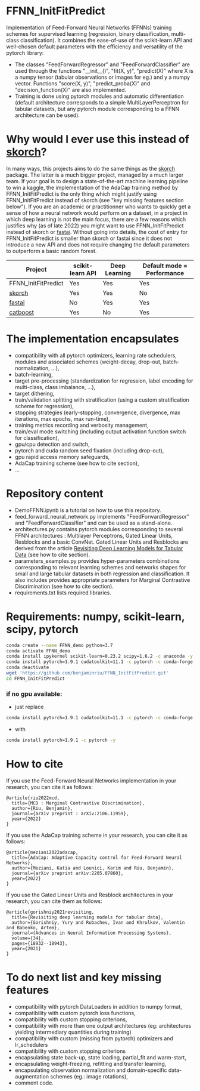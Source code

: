 # FFNN\_InitFitPredict
Implementation of Feed-Forward Neural Networks (FFNNs) training schemes for supervised learning (regression, binary classification, multi-class classification). It combines the ease-of-use of the scikit-learn API and well-chosen default parameters with the efficiency and versatility of the pytorch library: 
- The classes "FeedForwardRegressor" and "FeedForwardClassifier" are used through the functions "\_\_init\_\_()", "fit(X, y)", "predict(X)" where X is a numpy tensor (tabular observations or images for eg.) and y a numpy vector. Functions "score(X, y)", "predict_proba(X)" and "decision_function(X)" are also implemented.
- Training is done using pytorch modules and automatic differentiation (default architecture corresponds to a simple MultiLayerPerceptron for tabular datasets, but any pytorch module corresponding to a FFNN architecture can be used).

# Why would I ever use this instead of [skorch](https://github.com/skorch-dev/skorch)?
In many ways, this projects aims to do the same things as the [skorch](https://github.com/skorch-dev/skorch) package. The latter is a much bigger project, managed by a much larger team. If your goal is to design a state-of-the-art machine learning pipeline to win a kaggle, the implementation  of the AdaCap training method by FFNN\_InitFitPredict is the only thing which might justify using FFNN\_InitFitPredict instead of skorch (see "key missing features section below"). If you are an academic or practitionner who wants to quickly get a sense of how a neural network would perform on a dataset, in a project in which deep learning is not the main focus, there are a few reasons which justifies why (as of late 2022) you might want to use FFNN\_InitFitPredict instead of skorch or [fastai](https://github.com/fastai/fastai). Without going into details, the cost of entry for FFNN\_InitFitPredict is smaller than skorch or fastai since it does not introduce a new API and does not require changing the default parameters to outperform a basic random forest. 

| Project | scikit-learn API | Deep Learning | Default mode = Performance |
| ----------- | ----------- | ----------- | ----------- |
| FFNN\_InitFitPredict | Yes |  Yes | Yes |
| [skorch](https://github.com/skorch-dev/skorch) |  Yes |  Yes | No |
| [fastai](https://github.com/fastai/fastai) | No |  Yes | Yes |
| [catboost](https://github.com/catboost/catboost) | Yes | No | Yes |

# The implementation encapsulates
- compatibility with all pytorch optimizers, learning rate schedulers, modules and associated schemes (weight-decay, drop-out, batch-normalization, ...),
- batch-learning,
- target pre-processing (standardization for regression, label encoding for multi-class, class imbalance, ...),
- target dithering,
- train/validation splitting with stratification (using a custom stratification scheme for regression), 
- stopping strategies (early-stopping, convergence, divergence, max iterations, max epochs, max run-time),
- training metrics recording and verbosity management,
- train/eval mode switching (including output activation function switch for classification),
- gpu/cpu detection and switch,
- pytorch and cuda random seed fixation (including drop-out),
- gpu rapid access memory safeguards,
- AdaCap training scheme (see how to cite section),
- ...


# Repository content

- DemoFFNN.ipynb is a tutorial on how to use this repository.
- feed_forward_neural_network.py implements "FeedForwardRegressor" and "FeedForwardClassifier" and can be used as a stand-alone. 
- architectures.py contains pytorch modules corresponding to several FFNN architectures : Multilayer Perceptrons, Gated Linear Units, Resblocks and a basic ConvNet. Gated Linear Units and Resblocks are derived from the article [Revisiting Deep Learning Models for Tabular Data](https://arxiv.org/abs/2106.11959) (see how to cite section).
- parameters_examples.py provides hyper-parameters combinations corresponding to relevant learning schemes and networks shapes for small and large tabular datasets in both regression and classification. It also includes provides appropriate parameters for Marginal Contrastive Discrimination (see how to cite section).
- requirements.txt lists required libraries.

# Requirements: numpy, scikit-learn, scipy, pytorch

```bash
conda create --name FFNN_demo python=3.7
conda activate FFNN_demo
conda install ipykernel scikit-learn=0.23.2 scipy=1.6.2 -c anaconda -y
conda install pytorch=1.9.1 cudatoolkit=11.1 -c pytorch -c conda-forge -y 
conda deactivate
wget 'https://github.com/benjaminriu/FFNN_InitFitPredict.git'
cd FFNN_InitFitPredict
```

### if no gpu available:
- just replace 
```bash
conda install pytorch=1.9.1 cudatoolkit=11.1 -c pytorch -c conda-forge -y
```
- with 
```bash
conda install pytorch=1.9.1 -c pytorch -y
```

# How to cite

If you use the Feed-Forward Neural Networks implementation in your research, you can cite it as follows:
```
@article{riu2022mcd,
  title={MCD : Marginal Contrastive Discrimination},
  author={Riu, Benjamin},
  journal={arXiv preprint : arXiv:2106.11959},
  year={2022}
}
```

If you use the AdaCap training scheme in your research, you can cite it as follows:
```
@article{meziani2022adacap,
  title={AdaCap: Adaptive Capacity control for Feed-Forward Neural Networks},
  author={Meziani, Katia and Lounici, Karim and Riu, Benjamin},
  journal={arXiv preprint arXiv:2205.07860},
  year={2022}
}
```

If you use the Gated Linear Units and Resblock architectures in your research, you can cite them as follows:
```
@article{gorishniy2021revisiting,
  title={Revisiting deep learning models for tabular data},
  author={Gorishniy, Yury and Rubachev, Ivan and Khrulkov, Valentin and Babenko, Artem},
  journal={Advances in Neural Information Processing Systems},
  volume={34},
  pages={18932--18943},
  year={2021}
}
```

# To do next list and key missing features

- compatibility with pytorch DataLoaders in addition to numpy format,
- compatibility with custom pytorch loss functions,
- compatibility with custom stopping criterions,
- compatibility with more than one output architectures (eg: architectures yielding intermediary quantities during training)
- compatibility with custom (missing from pytorch) optimizers and lr\_schedulers 
- compatibility with custom stopping criterions
- encapsulating state back-up, state loading, partial\_fit and warm-start,
- encapsulating weight-freezing, refitting and transfer learning,
- encapsulating observation normalization and domain-specific data-augmentation schemes (eg.: image rotations),
- comment code.
